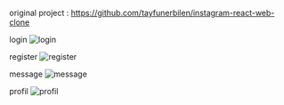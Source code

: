original project : https://github.com/tayfunerbilen/instagram-react-web-clone

login
![login](https://user-images.githubusercontent.com/63410697/212569964-44d262de-6e96-4c20-877a-60a585281d43.png)

register
![register](https://user-images.githubusercontent.com/63410697/212569969-92b2ada6-8b36-4752-bbf3-410ca90c4277.png)

message
![message](https://user-images.githubusercontent.com/63410697/212570002-62b3e4b5-d21a-446a-ab1b-a870e3faf950.png)


profil
![profil](https://user-images.githubusercontent.com/63410697/212569982-19844899-a357-490f-bdf1-642fc5185640.png)
